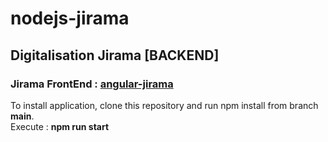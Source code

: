 # nodejs-jirama
## Digitalisation Jirama **[BACKEND]**

### Jirama FrontEnd : [angular-jirama](https://github.com/MN-Sandratra/angular-jirama)

To install application, clone this repository and run npm install from branch **main**. <br /> 
Execute : **npm run start**
